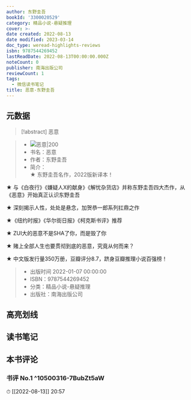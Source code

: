 ```yaml
---
author: 东野圭吾
bookId: '3300020529'
category: 精品小说-悬疑推理
cover: >-
date created: 2022-08-13
date modified: 2023-03-14
doc_type: weread-highlights-reviews
isbn: 9787544269452
lastReadDate: 2022-08-13T00:00:00.000Z
noteCount: 0
publisher: 南海出版公司
reviewCount: 1
tags:
  - 微信读书笔记
title: 恶意-东野圭吾
---
```


## 元数据

>[!abstract] 恶意

> - ![恶意|200](https://weread-1258476243.file.myqcloud.com/weread/cover/29/3300020529/t7_3300020529.jpg)
> - 书名：恶意
> - 作者：东野圭吾
> - 简介：  
★ 东野圭吾名作，2022版新译本！

★ 与《白夜行》《嫌疑人X的献身》《解忧杂货店》并称东野圭吾四大杰作，从《恶意》开始真正认识东野圭吾

★ 深刻揭示人性，处处是悬念，加贺恭一郎系列扛鼎之作

★《纽约时报》《华尔街日报》《柯克斯书评》推荐

★ ZUI大的恶意不是SHA了你，而是毁了你

★ 赌上全部人生也要贯彻到底的恶意，究竟从何而来？

★ 中文版发行量350万册，豆瓣评分8.7，跻身豆瓣推理小说百强榜！

> - 出版时间 2022-01-07 00:00:00
> - ISBN：9787544269452
> - 分类：精品小说-悬疑推理
> - 出版社：南海出版公司

## 高亮划线

## 读书笔记

## 本书评论

### 书评 No.1 ^10500316-7BubZt5aW

⏱ [[2022-08-13]] 20:57
